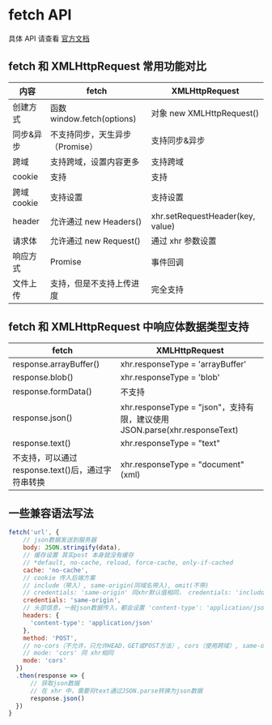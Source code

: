 # fetch API

具体 API 请查看 [官方文档](https://developer.mozilla.org/zh-CN/docs/Web/API/Fetch_API/Using_Fetch)

## fetch 和 XMLHttpRequest 常用功能对比

| 内容        | fetch                           | XMLHttpRequest                   |
| ----------- | ------------------------------- | -------------------------------- |
| 创建方式    | 函数 window.fetch(options)      | 对象 new XMLHttpRequest()        |
| 同步&异步   | 不支持同步，天生异步（Promise） | 支持同步&异步                    |
| 跨域        | 支持跨域，设置内容更多          | 支持跨域                         |
| cookie      | 支持                            | 支持                             |
| 跨域 cookie | 支持设置                        | 支持设置                         |
| header      | 允许通过 new Headers()          | xhr.setRequestHeader(key, value) |
| 请求体      | 允许通过 new Request()          | 通过 xhr 参数设置                |
| 响应方式    | Promise                         | 事件回调                         |
| 文件上传    | 支持，但是不支持上传进度        | 完全支持                         |

## fetch 和 XMLHttpRequest 中响应体数据类型支持

| fetch                                              | XMLHttpRequest                                                             |
| -------------------------------------------------- | -------------------------------------------------------------------------- |
| response.arrayBuffer()                             | xhr.responseType = 'arrayBuffer'                                           |
| response.blob()                                    | xhr.responseType = 'blob'                                                  |
| response.formData()                                | 不支持                                                                     |
| response.json()                                    | xhr.responseType = "json"，支持有限，建议使用 JSON.parse(xhr.responseText) |
| response.text()                                    | xhr.responseType = "text"                                                  |
| 不支持，可以通过 response.text()后，通过字符串转换 | xhr.responseType = "document"(xml)                                         |

## 一些兼容语法写法

```javascript
fetch('url', {
    // json数据发送到服务器
    body: JSON.stringify(data),
    // 缓存设置 其实post 本身就没有缓存
    // *default, no-cache, reload, force-cache, only-if-cached
    cache: 'no-cache',
    // cookie 传入后端方案
    // include（带入）, same-origin(同域名带入), omit(不带)
    // credentials: 'same-origin' 同xhr默认值相同， credentials: 'includd' 同设置 xhr.withCredentials = true 效果相同
    credentials: 'same-origin',
    // 头部信息，一般json数据传入，都会设置 'content-type': 'application/json'
    headers: {
      'content-type': 'application/json'
    },
    method: 'POST',
    // no-cors（不允许，只允许HEAD，GET或POST方法）, cors（使用跨域）, same-origin（只允许同域）
    // mode: 'cors' 同 xhr相同
    mode: 'cors'
  })
  .then(response => {
      // 获取json数据
      // 在 xhr 中，需要将text通过JSON.parse转换为json数据
      response.json()
  })
}
```
